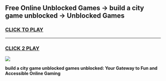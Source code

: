
## Free Online Unblocked Games → build a city game unblocked → Unblocked Games
<h3>
<a href="https://premium.freeplayer.one?title=build_a_city_game_unblocked&ref=21F">CLICK TO PLAY</a></h3>
<hr>

<h3>
<a href="https://premium.freeplayer.one?title=build_a_city_game_unblocked&ref=21F">CLICK 2 PLAY</a>
  
</h3>

<a href="https://premium.freeplayer.one?title=build_a_city_game_unblocked&ref=21F/"><img src="https://clearcache.store/games.png"></a>


**build a city game unblocked games unblocked: Your Gateway to Fun and Accessible Online Gaming**
